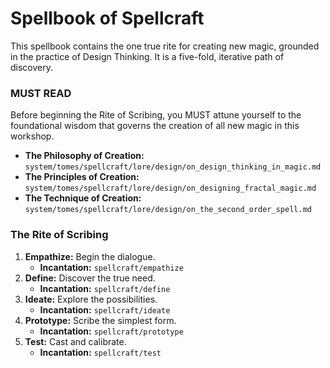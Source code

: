 # Spellbook of Spellcraft

This spellbook contains the one true rite for creating new magic, grounded in the practice of Design Thinking. It is a five-fold, iterative path of discovery.

### MUST READ

Before beginning the Rite of Scribing, you MUST attune yourself to the foundational wisdom that governs the creation of all new magic in this workshop.

*   **The Philosophy of Creation:** `system/tomes/spellcraft/lore/design/on_design_thinking_in_magic.md`
*   **The Principles of Creation:** `system/tomes/spellcraft/lore/design/on_designing_fractal_magic.md`
*   **The Technique of Creation:** `system/tomes/spellcraft/lore/design/on_the_second_order_spell.md`

### The Rite of Scribing

1.  **Empathize:** Begin the dialogue.
    *   **Incantation:** `spellcraft/empathize`
2.  **Define:** Discover the true need.
    *   **Incantation:** `spellcraft/define`
3.  **Ideate:** Explore the possibilities.
    *   **Incantation:** `spellcraft/ideate`
4.  **Prototype:** Scribe the simplest form.
    *   **Incantation:** `spellcraft/prototype`
5.  **Test:** Cast and calibrate.
    *   **Incantation:** `spellcraft/test`

